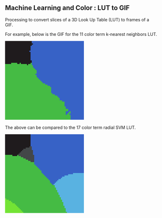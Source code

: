 
## Machine Learning and Color : LUT to GIF

Processing to convert slices of a 3D Look Up Table (LUT) to frames of a GIF.

For example, below is the GIF for the 11 color term k-nearest neighbors LUT.

<img src="mlcolor_lut-knn-11-65x65x65.gif">

The above can be compared to the 17 color term radial SVM LUT.

<img src="mlcolor_lut-rsvm-17-65x65x65.gif">
